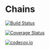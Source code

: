 # Chains

[![Build Status](https://travis-ci.org/jacobcvt12/Chains.jl.svg?branch=master)](https://travis-ci.org/jacobcvt12/Chains.jl)

[![Coverage Status](https://coveralls.io/repos/jacobcvt12/Chains.jl/badge.svg?branch=master&service=github)](https://coveralls.io/github/jacobcvt12/Chains.jl?branch=master)

[![codecov.io](http://codecov.io/github/jacobcvt12/Chains.jl/coverage.svg?branch=master)](http://codecov.io/github/jacobcvt12/Chains.jl?branch=master)

